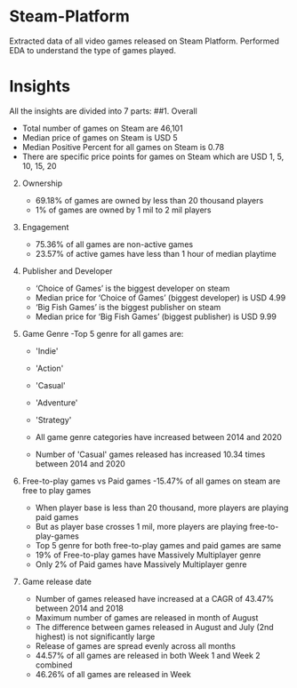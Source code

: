 # Steam-Platform
Extracted data of all video games released on Steam Platform. Performed EDA to understand the type of games played.

# Insights

All the insights are divided into 7 parts:
##1. Overall
   - Total number of games on Steam are 46,101
   - Median price of games on Steam is USD 5
   - Median Positive Percent for all games on Steam is 0.78
   - There are specific price points for games on Steam which are USD 1, 5, 10, 15, 20 


2. Ownership
   - 69.18% of games are owned by less than 20 thousand players
   - 1% of games are owned by 1 mil to 2 mil players


3. Engagement
   - 75.36% of all games are non-active games
   - 23.57% of active games have less than 1 hour of median playtime


4. Publisher and Developer
   - ‘Choice of Games’ is the biggest developer on steam
   - Median price for ‘Choice of Games’ (biggest developer) is USD 4.99
   - ‘Big Fish Games’ is the biggest publisher on steam
   - Median price for ‘Big Fish Games’ (biggest publisher) is USD 9.99


5. Game Genre
   -Top 5 genre for all games are: 
      - 'Indie' 
      - 'Action' 
      - 'Casual'
      - 'Adventure'
      - 'Strategy'
    
   - All game genre categories have increased between 2014 and 2020
   - Number of 'Casual' games released has increased 10.34 times between 2014 and 2020


6. Free-to-play games vs Paid games
   -15.47% of all games on steam are free to play games
   - When player base is less than 20 thousand, more players are playing paid games
   - But as player base crosses 1 mil, more players are playing free-to-play-games
   - Top 5 genre for both free-to-play games and paid games are same
   - 19% of Free-to-play games have Massively Multiplayer genre
   - Only 2% of Paid games have Massively Multiplayer genre


7. Game release date
    - Number of games released have increased at a CAGR of 43.47% between 2014 and 2018
    - Maximum number of games are released in month of August
    - The difference between games released in August and July (2nd highest) is not significantly large
    - Release of games are spread evenly across all months
    - 44.57% of all games are released in both Week 1 and Week 2 combined
    - 46.26% of all games are released in Week 




